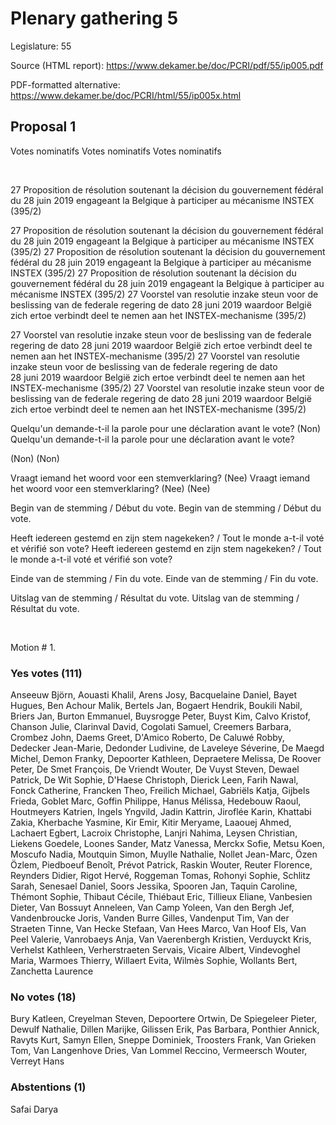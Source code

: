 # Plenary gathering 5

Legislature: 55

Source (HTML report): https://www.dekamer.be/doc/PCRI/pdf/55/ip005.pdf

PDF-formatted alternative: https://www.dekamer.be/doc/PCRI/html/55/ip005x.html

## Proposal 1



Votes nominatifs
Votes nominatifs
Votes nominatifs


 
 

27 Proposition de résolution
soutenant la décision du gouvernement fédéral du 28 juin 2019 engageant
la Belgique à participer au mécanisme INSTEX (395/2)

27 Proposition de résolution
soutenant la décision du gouvernement fédéral du 28 juin 2019 engageant
la Belgique à participer au mécanisme INSTEX (395/2)
27 Proposition de résolution
soutenant la décision du gouvernement fédéral du 28 juin 2019 engageant
la Belgique à participer au mécanisme INSTEX (395/2)
27 Proposition de résolution
soutenant la décision du gouvernement fédéral du 28 juin 2019 engageant
la Belgique à participer au mécanisme INSTEX (395/2)
27 Voorstel van resolutie
inzake steun voor de beslissing van de federale regering de dato
28 juni 2019 waardoor België zich ertoe verbindt deel te nemen aan
het INSTEX-mechanisme (395/2)

27 Voorstel van resolutie
inzake steun voor de beslissing van de federale regering de dato
28 juni 2019 waardoor België zich ertoe verbindt deel te nemen aan
het INSTEX-mechanisme (395/2)
27 Voorstel van resolutie
inzake steun voor de beslissing van de federale regering de dato
28 juni 2019 waardoor België zich ertoe verbindt deel te nemen aan
het INSTEX-mechanisme (395/2)
27 Voorstel van resolutie
inzake steun voor de beslissing van de federale regering de dato
28 juni 2019 waardoor België zich ertoe verbindt deel te nemen aan
het INSTEX-mechanisme (395/2)
 
 

Quelqu'un demande-t-il la parole pour une
déclaration avant le vote? (Non)
Quelqu'un demande-t-il la parole pour une
déclaration avant le vote? 
 
(Non)
(Non)


Vraagt iemand het woord voor een
stemverklaring? (Nee)
Vraagt iemand het woord voor een
stemverklaring? (Nee)
 (Nee)
 
 

Begin van de
stemming / Début du vote.
Begin van de
stemming / Début du vote.

Heeft
iedereen gestemd en zijn stem nagekeken? / Tout le monde a-t-il voté et vérifié
son vote?
Heeft
iedereen gestemd en zijn stem nagekeken? / Tout le monde a-t-il voté et vérifié
son vote?

Einde van de
stemming / Fin du vote.
Einde van de
stemming / Fin du vote.

Uitslag van de
stemming / Résultat du vote.
Uitslag van de
stemming / Résultat du vote.

 
 


Motion # 1.

### Yes votes (111)

Anseeuw Björn, Aouasti Khalil, Arens Josy, Bacquelaine Daniel, Bayet Hugues, Ben Achour Malik, Bertels Jan, Bogaert Hendrik, Boukili Nabil, Briers Jan, Burton Emmanuel, Buysrogge Peter, Buyst Kim, Calvo Kristof, Chanson Julie, Clarinval David, Cogolati Samuel, Creemers Barbara, Crombez John, Daems Greet, D'Amico Roberto, De Caluwé Robby, Dedecker Jean-Marie, Dedonder Ludivine, de Laveleye Séverine, De Maegd Michel, Demon Franky, Depoorter Kathleen, Depraetere Melissa, De Roover Peter, De Smet François, De Vriendt Wouter, De Vuyst Steven, Dewael Patrick, De Wit Sophie, D'Haese Christoph, Dierick Leen, Farih Nawal, Fonck Catherine, Francken Theo, Freilich Michael, Gabriëls Katja, Gijbels Frieda, Goblet Marc, Goffin Philippe, Hanus Mélissa, Hedebouw Raoul, Houtmeyers Katrien, Ingels Yngvild, Jadin Kattrin, Jiroflée Karin, Khattabi Zakia, Kherbache Yasmine, Kir Emir, Kitir Meryame, Laaouej Ahmed, Lachaert Egbert, Lacroix Christophe, Lanjri Nahima, Leysen Christian, Liekens Goedele, Loones Sander, Matz Vanessa, Merckx Sofie, Metsu Koen, Moscufo Nadia, Moutquin Simon, Muylle Nathalie, Nollet Jean-Marc, Özen Özlem, Piedboeuf Benoît, Prévot Patrick, Raskin Wouter, Reuter Florence, Reynders Didier, Rigot Hervé, Roggeman Tomas, Rohonyi Sophie, Schlitz Sarah, Senesael Daniel, Soors Jessika, Spooren Jan, Taquin Caroline, Thémont Sophie, Thibaut Cécile, Thiébaut Eric, Tillieux Eliane, Vanbesien Dieter, Van Bossuyt Anneleen, Van Camp Yoleen, Van den Bergh Jef, Vandenbroucke Joris, Vanden Burre Gilles, Vandenput Tim, Van der Straeten Tinne, Van Hecke Stefaan, Van Hees Marco, Van Hoof Els, Van Peel Valerie, Vanrobaeys Anja, Van Vaerenbergh Kristien, Verduyckt Kris, Verhelst Kathleen, Verherstraeten Servais, Vicaire Albert, Vindevoghel Maria, Warmoes Thierry, Willaert Evita, Wilmès Sophie, Wollants Bert, Zanchetta Laurence

### No votes (18)

Bury Katleen, Creyelman Steven, Depoortere Ortwin, De Spiegeleer Pieter, Dewulf Nathalie, Dillen Marijke, Gilissen Erik, Pas Barbara, Ponthier Annick, Ravyts Kurt, Samyn Ellen, Sneppe Dominiek, Troosters Frank, Van Grieken Tom, Van Langenhove Dries, Van Lommel Reccino, Vermeersch Wouter, Verreyt Hans

### Abstentions (1)

Safai Darya



